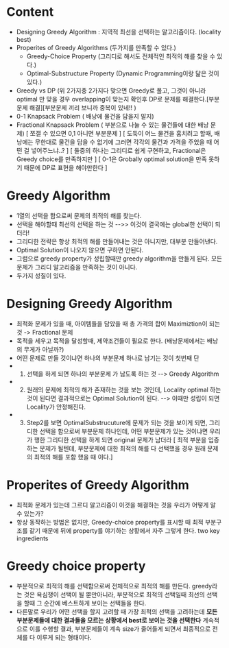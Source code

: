 # Content
* Designing Greedy Algorithm : 지역적 최선을 선택하는 알고리즘이다. (locality best)
* Properites of Greedy Algorithms (두가지를 만족할 수 있다.)
  * Greedy-Choice Property (그리디로 해서도 전체적인 최적의 해를 찾을 수 있다.)
  * Optimal-Substructure Property (Dynamic Programming이랑 닮은 것이 있다.)
* Greedy vs DP (위 2가지중 2가지다 맞으면 Greedy로 풀고, 그것이 아니라 optimal 만 맞을 경우 overlapping이 맞는지 확인후 DP로 문제를 해결한다.[부분 문제 해결][부분문제 끼리 보니까 중복이 있네!! )
* 0-1 Knapsack Problem ( 배낭에 물건을 담을지 말지)
* Fractional Knapsack Problem ( 부분으로 나눌 수 있는 물건들에 대한 배낭 문제) 
[ 쪼갤 수 있으면 0,1 아니면 부분문제 ]
[ 도둑이 어느 물건을 훔치려고 할때, 배낭에는 무한대로 물건을 담을 수 없기에 그러면 각각의 물건과 가격을 주었을 때 어떤 걸 넣어주느냐..? ] 
[ 둘중의 하나는 그리디로 쉽게 구현하고, Fractional은 Greedy choice를 만족하지만 ] [ 0-1은 Grobally optimal solution을 만족 못하기 때문에 DP로 표현을 해야만한다 ] 

# Greedy Algorithm
* 1열의 선택을 함으로써 문제의 최적의 해를 찾는다. 
* 선택을 해야할때 최선의 선택을 하는 것 -->> 이것이 결국에는 global한 선택이 되더라!
* 그리디한 전략은 항상 최적의 해를 만들어내는 것은 아니지만, 대부분 만들어낸다.
* Optimal Solution이 나오지 않으면 구하면 안된다.
* 그럼으로 greedy property가 성립할때만 greedy algorithm을 만들게 된다. 모든 문제가 그리디 알고리즘을 만족하는 것이 아니다.
* 두가지 성질이 있다.

# Designing Greedy Algorithm
* 최적화 문제가 있을 때, 아이템들을 담았을 때 총 가격의 합이 Maximiztion이 되는 것 -> Fractional 문제 
* 목적을 세우고 목적을 달성할때, 제약조건들이 필요로 한다. (배낭문제에서는 배낭의 무게가 아닐까?)
* 어떤 문제로 만들 것이냐면 하나의 부분문제 하나로 남기는 것이 첫번째 단
* 1. 선택을 하게 되면 하나의 부분문제 가 남도록 하는 것 --> Greedy Algorithm
* 2. 원래의 문제에 최적의 해가 존재하는 것을 보는 것인데, Locality optimal 하는 것이 된다면 결과적으로는 Optimal Solution이 된다. --> 이때만 성립이 되면 Locality가 안정해진다.
* 3. Step2를 보면 OptimalSubstrucuture에 문제가 되는 것을 보이게 되면, 그리디한 선택을 함으로써 부분문제 하나인데, 어떤 부분문제가 있는 것이냐면 우리가 행한 그리디한 선택을 하게 되면 original 문제가 남더라
[ 최적 부분을 입증하는 문제가 될텐데, 부분문제에 대한 최적의 해를 다 선택했을 경우 원래 문제의 최적의 해를 포함 했을 때 이다.]

# Properites of Greedy Algorithm
 * 최적화 문제가 있는데 그르디 알고리즘이 이것을 해결하는 것을 우리가 어떻게 알 수 있는가?
 * 항상 동작하는 방법은 없지만, Greedy-choice property를 표시할 때 최적 부분구조를 같기 때문에 뒤에 property를 야기하는 상황에서 자주 그렇게 한다. two key ingredients 

# Greedy choice property
* 부분적으로 최적의 해를 선택함으로써 전체적으로 최적의 해를 만든다. greedy라는 것은 욕심쟁이 선택이 될 뿐만아니라, 부분적으로 최적의 선택일때 최선의 선택을 할때 그 순간에 베스트하게 보이는 선택들을 한다.
* 다른말로 우리가 어떤 선택을 할지 고려할 때 가장 최적의 선택을 고려하는데 **모든 부분문제들에 대한 결과들을 모르는 상황에서 best로 보이는 것을 선택한다** 계속적으로 이를 수행할 결과, 부분문제들이 계속 size가 줄어들게 되면서 최종적으로 전체를 다 이루게 되는 형태이다.

